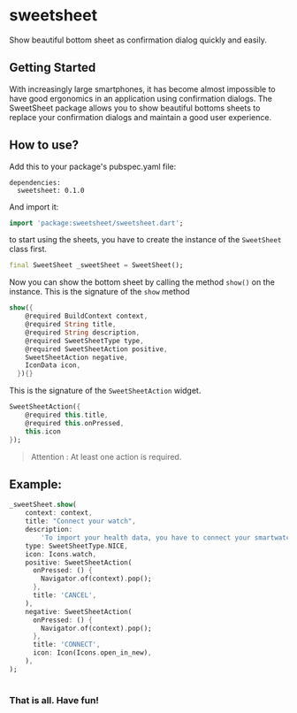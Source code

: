# sweetsheet
Show beautiful bottom sheet as confirmation dialog quickly and easily.

## Getting Started

With increasingly large smartphones, it has become almost impossible to have good ergonomics in an application using confirmation dialogs. 
The SweetSheet package allows you to show beautiful bottoms sheets to replace your confirmation dialogs and maintain a good user experience.

## How to use?

Add this to your package's pubspec.yaml file:

```
dependencies:
  sweetsheet: 0.1.0
```

And import it:
```dart
import 'package:sweetsheet/sweetsheet.dart';
```

to start using the sheets, you have to create the instance of the 
`SweetSheet` class first.

```dart
final SweetSheet _sweetSheet = SweetSheet();
```

Now you can show the bottom sheet by calling the method `show()` on the instance.
This is the signature of the `show` method

```dart
show({
    @required BuildContext context,
    @required String title,
    @required String description,
    @required SweetSheetType type,
    @required SweetSheetAction positive,
    SweetSheetAction negative,
    IconData icon,
  }){}
```

This is the signature of the `SweetSheetAction` widget.

```dart
SweetSheetAction({
    @required this.title,
    @required this.onPressed,
    this.icon
});
```

> Attention : At least one action is required.


## Example:
```dart
_sweetSheet.show(
    context: context,
    title: "Connect your watch",
    description:
        'To import your health data, you have to connect your smartwatch fist.',
    type: SweetSheetType.NICE,
    icon: Icons.watch,
    positive: SweetSheetAction(
      onPressed: () {
        Navigator.of(context).pop();
      },
      title: 'CANCEL',
    ),
    negative: SweetSheetAction(
      onPressed: () {
        Navigator.of(context).pop();
      },
      title: 'CONNECT',
      icon: Icon(Icons.open_in_new),
    ),
);
 
```

### That is all. Have fun!